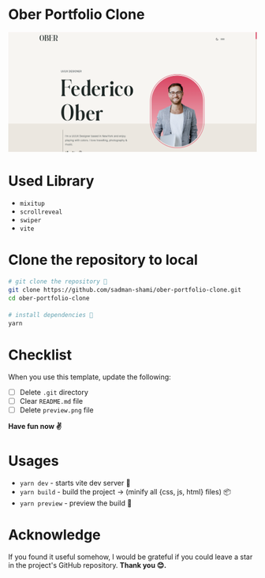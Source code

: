 # Ober Portfolio Clone

![preview](preview.png)

# Used Library

- `mixitup`
- `scrollreveal`
- `swiper`
- `vite`

# Clone the repository to local

```sh
# git clone the repository 🦑
git clone https://github.com/sadman-shami/ober-portfolio-clone.git
cd ober-portfolio-clone

# install dependencies 🧶
yarn
```

# Checklist

When you use this template, update the following:

- [ ] Delete `.git` directory
- [ ] Clear `README.md` file
- [ ] Delete `preview.png` file

**Have fun now ✌️**

# Usages

- `yarn dev` - starts vite dev server 🚀
- `yarn build` - build the project -> (minify all {css, js, html} files) 📦
- `yarn preview` - preview the build 🎉

# Acknowledge

If you found it useful somehow, I would be grateful if you could leave a star in the project's GitHub repository.
**Thank you 😊.**
